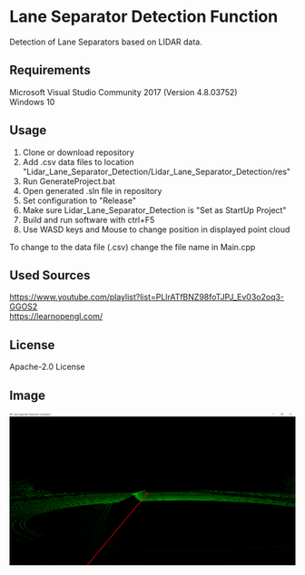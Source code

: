 # Lane Separator Detection Function

Detection of Lane Separators based on LIDAR data.   

## Requirements

Microsoft Visual Studio Community 2017 (Version 4.8.03752)   
Windows 10   

## Usage

1. Clone or download repository   
2. Add .csv data files to location "Lidar_Lane_Separator_Detection/Lidar_Lane_Separator_Detection/res"
3. Run GenerateProject.bat   
4. Open generated .sln file in repository   
5. Set configuration to "Release"   
6. Make sure Lidar_Lane_Separator_Detection is "Set as StartUp Project"
7. Build and run software with ctrl+F5   
8. Use WASD keys and Mouse to change position in displayed point cloud  

To change to the data file (.csv) change the file name in Main.cpp

## Used Sources

https://www.youtube.com/playlist?list=PLlrATfBNZ98foTJPJ_Ev03o2oq3-GGOS2   
https://learnopengl.com/   

## License

Apache-2.0 License   

## Image

![](docs/thumbnail.PNG)




